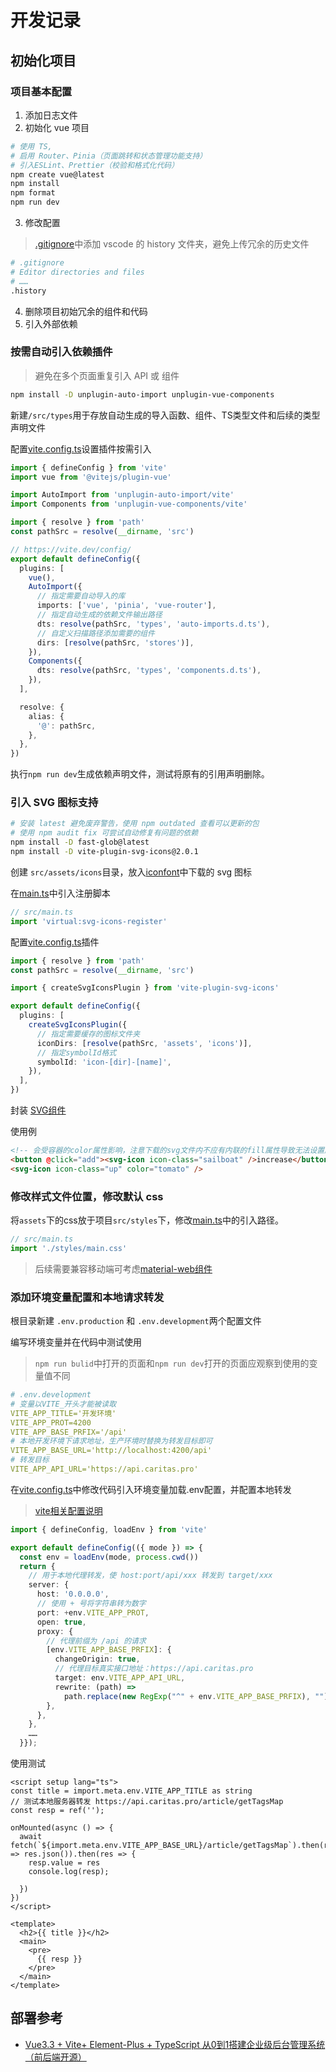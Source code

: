 # 开发记录

## 初始化项目

### 项目基本配置

1. 添加日志文件
2. 初始化 vue 项目

```bash
# 使用 TS,
# 启用 Router、Pinia（页面跳转和状态管理功能支持）
# 引入ESLint、Prettier（校验和格式化代码）
npm create vue@latest
npm install
npm format
npm run dev
```

3. 修改配置

> [.gitignore](./.gitignore)中添加 vscode 的 history 文件夹，避免上传冗余的历史文件

```bash
# .gitignore
# Editor directories and files
# ……
.history
```

4. 删除项目初始冗余的组件和代码
5. 引入外部依赖

### 按需自动引入依赖插件

> 避免在多个页面重复引入 API 或 组件

```bash
npm install -D unplugin-auto-import unplugin-vue-components
```

新建`/src/types`用于存放自动生成的导入函数、组件、TS类型文件和后续的类型声明文件

配置[vite.config.ts](./vite.config.ts)设置插件按需引入

```typescript
import { defineConfig } from 'vite'
import vue from '@vitejs/plugin-vue'

import AutoImport from 'unplugin-auto-import/vite'
import Components from 'unplugin-vue-components/vite'

import { resolve } from 'path'
const pathSrc = resolve(__dirname, 'src')

// https://vite.dev/config/
export default defineConfig({
  plugins: [
    vue(),
    AutoImport({
      // 指定需要自动导入的库
      imports: ['vue', 'pinia', 'vue-router'],
      // 指定自动生成的依赖文件输出路径
      dts: resolve(pathSrc, 'types', 'auto-imports.d.ts'),
      // 自定义扫描路径添加需要的组件
      dirs: [resolve(pathSrc, 'stores')],
    }),
    Components({
      dts: resolve(pathSrc, 'types', 'components.d.ts'),
    }),
  ],

  resolve: {
    alias: {
      '@': pathSrc,
    },
  },
})
```

执行`npm run dev`生成依赖声明文件，测试将原有的引用声明删除。

### 引入 SVG 图标支持

```bash
# 安装 latest 避免废弃警告，使用 npm outdated 查看可以更新的包
# 使用 npm audit fix 可尝试自动修复有问题的依赖
npm install -D fast-glob@latest
npm install -D vite-plugin-svg-icons@2.0.1
```

创建 `src/assets/icons`目录，放入[iconfont](https://www.iconfont.cn)中下载的 svg 图标

在[main.ts](./src/main.ts)中引入注册脚本

```typescript
// src/main.ts
import 'virtual:svg-icons-register'
```

配置[vite.config.ts](./vite.config.ts)插件

```typescript
import { resolve } from 'path'
const pathSrc = resolve(__dirname, 'src')

import { createSvgIconsPlugin } from 'vite-plugin-svg-icons'

export default defineConfig({
  plugins: [
    createSvgIconsPlugin({
      // 指定需要缓存的图标文件夹
      iconDirs: [resolve(pathSrc, 'assets', 'icons')],
      // 指定symbolId格式
      symbolId: 'icon-[dir]-[name]',
    }),
  ],
})
```

封装 [SVG组件](./src/components/SvgIcon.vue)

使用例

```html
<!-- 会受容器的color属性影响，注意下载的svg文件内不应有内联的fill属性导致无法设置颜色 -->
<button @click="add"><svg-icon icon-class="sailboat" />increase</button>
<svg-icon icon-class="up" color="tomato" />
```

### 修改样式文件位置，修改默认 css

将`assets`下的css放于项目`src/styles`下，修改[main.ts](./src/main.ts)中的引入路径。

```typescript
// src/main.ts
import './styles/main.css'
```

> 后续需要兼容移动端可考虑[material-web组件](https://github.com/material-components/material-web?tab=readme-ov-file#material-web)


### 添加环境变量配置和本地请求转发

根目录新建 `.env.production` 和 `.env.development`两个配置文件

编写环境变量并在代码中测试使用

> `npm run bulid`中打开的页面和`npm run dev`打开的页面应观察到使用的变量值不同

```yaml
# .env.development
# 变量以VITE_开头才能被读取
VITE_APP_TITLE='开发环境'
VITE_APP_PROT=4200
VITE_APP_BASE_PRFIX='/api'
# 本地开发环境下请求地址，生产环境时替换为转发目标即可
VITE_APP_BASE_URL='http://localhost:4200/api'
# 转发目标
VITE_APP_API_URL='https://api.caritas.pro'
```

在[vite.config.ts](./vite.config.ts)中修改代码引入环境变量加载.env配置，并配置本地转发

> [vite相关配置说明](https://cn.vitejs.dev/config/#using-environment-variables-in-config)

```typescript
import { defineConfig, loadEnv } from 'vite'

export default defineConfig(({ mode }) => {
  const env = loadEnv(mode, process.cwd())
  return {
    // 用于本地代理转发，使 host:port/api/xxx 转发到 target/xxx
    server: {
      host: '0.0.0.0',
      // 使用 + 号将字符串转为数字
      port: +env.VITE_APP_PROT,
      open: true,
      proxy: {
        // 代理前缀为 /api 的请求
        [env.VITE_APP_BASE_PRFIX]: {
          changeOrigin: true,
          // 代理目标真实接口地址：https://api.caritas.pro
          target: env.VITE_APP_API_URL,
          rewrite: (path) =>
            path.replace(new RegExp("^" + env.VITE_APP_BASE_PRFIX), ""),
        },
      },
    },
    ……
  }});
```

使用测试

```vue
<script setup lang="ts">
const title = import.meta.env.VITE_APP_TITLE as string
// 测试本地服务器转发 https://api.caritas.pro/article/getTagsMap
const resp = ref('');

onMounted(async () => {
  await fetch(`${import.meta.env.VITE_APP_BASE_URL}/article/getTagsMap`).then(res => res.json()).then(res => {
    resp.value = res
    console.log(resp);

  })
})
</script>

<template>
  <h2>{{ title }}</h2>
  <main>
    <pre>
      {{ resp }}
    </pre>
  </main>
</template>
```



## 部署参考

- [Vue3.3 + Vite+ Element-Plus + TypeScript 从0到1搭建企业级后台管理系统（前后端开源）](https://juejin.cn/post/7228990409909108793)
